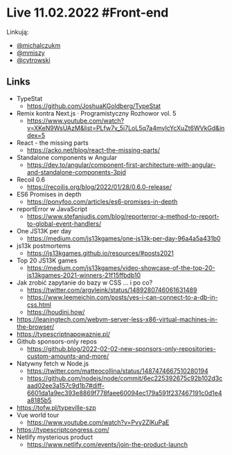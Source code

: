 # Live 11.02.2022 #Front-end

Linkują:

- [@michalczukm](https://twitter.com/michalczukm)
- [@mmiszy](https://twitter.com/mmiszy)
- [@cytrowski](https://twitter.com/cytrowski)

## Links

- TypeStat
  - https://github.com/JoshuaKGoldberg/TypeStat
- Remix kontra Next.js · Programistyczny Rozhowor vol. 5
  - https://www.youtube.com/watch?v=XKeN9WsUAzM&list=PLfw7v_5i7LoL5q7a4myIcYcXuZt6WVkGd&index=5
- React - the missing parts
  - https://acko.net/blog/react-the-missing-parts/
- Standalone components w Angular
  - https://dev.to/angular/component-first-architecture-with-angular-and-standalone-components-3pjd
- Recoil 0.6
  - https://recoiljs.org/blog/2022/01/28/0.6.0-release/
- ES6 Promises in depth
  - https://ponyfoo.com/articles/es6-promises-in-depth
- reportError w JavaScript
  - https://www.stefanjudis.com/blog/reporterror-a-method-to-report-to-global-event-handlers/
- One JS13K per day
  - https://medium.com/js13kgames/one-js13k-per-day-96a4a5a431b0
- js13k postmortems
  - https://js13kgames.github.io/resources/#posts2021
- Top 20 JS13K games
  - https://medium.com/js13kgames/video-showcase-of-the-top-20-js13kgames-2021-winners-21f15ffbdb10
- Jak zrobić zapytanie do bazy w CSS ... i po co?
  - https://twitter.com/argyleink/status/1489280746061631489
  - https://www.leemeichin.com/posts/yes-i-can-connect-to-a-db-in-css.html
  - https://houdini.how/
- https://leaningtech.com/webvm-server-less-x86-virtual-machines-in-the-browser/
- https://typescriptnapowaznie.pl/
- Github sponsors-only repos
  - https://github.blog/2022-02-02-new-sponsors-only-repositories-custom-amounts-and-more/
- Natywny fetch w Node.js
  - https://twitter.com/matteocollina/status/1487474667510280194
  - https://github.com/nodejs/node/commit/6ec225392675c92b102d3caad02ee3a157c9d1b7#diff-6601da1a9ec393e8869f778faee60094ec179a591f237467191c0d1e4a8185b5
- https://tofw.pl/typeville-szp
- Vue world tour
  - https://www.youtube.com/watch?v=Pvy2ZlKuPaE
- https://typescriptcongress.com/
- Netlify mysterious product
  - https://www.netlify.com/events/join-the-product-launch
